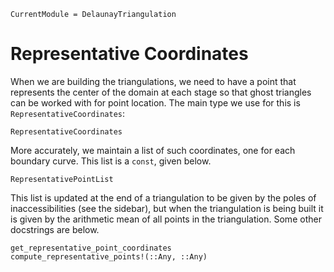 ```@meta
CurrentModule = DelaunayTriangulation
```

# Representative Coordinates

When we are building the triangulations, we need to have a point that represents the center of the domain at each stage so that ghost triangles can be worked with for point location. The main type we use for this is `RepresentativeCoordinates`:

```@docs 
RepresentativeCoordinates
```

More accurately, we maintain a list of such coordinates, one for each boundary curve. This list is a `const`, given below.

```@docs 
RepresentativePointList
```

This list is updated at the end of a triangulation to be given by the poles of inaccessibilities (see the sidebar), but when the triangulation is being built it is given by the arithmetic mean of all points in the triangulation. Some other docstrings are below.

```@docs 
get_representative_point_coordinates 
compute_representative_points!(::Any, ::Any)
```